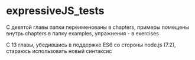# expressiveJS_tests
С девятой главы папки переименованы в chapters, примеры помещены внутрь chapters в папку examples,
упражнения - в exercises

C 13 главы, убедившись в поддержке ES6 со стороны node.js (7.2), стараюсь использовать
новый синтаксис
